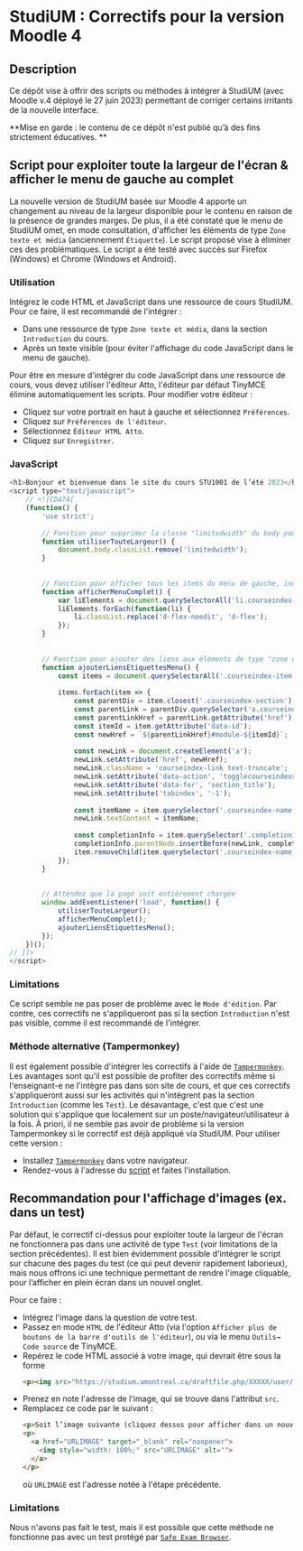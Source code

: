 # StudiUM : Correctifs pour la version Moodle 4

## Description
Ce dépôt vise à offrir des scripts ou méthodes à intégrer à StudiUM (avec Moodle v.4 déployé le 27 juin 2023) permettant de corriger certains irritants de la nouvelle interface.

**Mise en garde : le contenu de ce dépôt n'est publié qu’à des fins strictement éducatives. **

## Script pour exploiter toute la largeur de l'écran & afficher le menu de gauche au complet
La nouvelle version de StudiUM basée sur Moodle 4 apporte un changement au niveau de la largeur disponible pour le contenu en raison de la présence de grandes marges.
De plus, il a été constaté que le menu de StudiUM omet, en mode consultation, d'afficher les éléments de type `Zone texte et média` (anciennement `Étiquette`).
Le script proposé vise à éliminer ces des problématiques. Le script a été testé avec succès sur Firefox (Windows) et Chrome (Windows et Android).

### Utilisation
Intégrez le code HTML et JavaScript dans une ressource de cours StudiUM. Pour ce faire, il est recommandé de l'intégrer :
* Dans une ressource de type `Zone texte et média`, dans la section `Introduction` du cours.
* Après un texte visible (pour éviter l'affichage du code JavaScript dans le menu de gauche).


Pour être en mesure d'intégrer du code JavaScript dans une ressource de cours, vous devez utiliser l'éditeur Atto, l'éditeur par défaut TinyMCE élimine automatiquement les scripts.
Pour modifier votre éditeur :
* Cliquez sur votre portrait en haut à gauche et sélectionnez `Préférences`.
* Cliquez sur `Préférences de l'éditeur`.
* Sélectionnez `Éditeur HTML Atto`.
* Cliquez sur `Enregistrer`.


### JavaScript
```js
<h1>Bonjour et bienvenue dans le site du cours STU1001 de l’été 2023</h1>
<script type="text/javascript">
	// <![CDATA[
	(function() {
		'use strict';
		
		// Fonction pour supprimer la classe "limitedwidth" du body pour utiliser toute la largeur de l'écran
		function utiliserTouteLargeur() {
			document.body.classList.remove('limitedwidth');
		}
		
		
		// Fonction pour afficher tous les items du menu de gauche, incluant les éléments de type "zone de texte" (étiquettes)
		function afficherMenuComplet() {
			var liElements = document.querySelectorAll('li.courseindex-item, li.courseindex-section');
			liElements.forEach(function(li) {
				li.classList.replace('d-flex-noedit', 'd-flex');
			});
		}
		
		
		// Fonction pour ajouter des liens aux éléments de type "zone de texte" dans le menu de gauche
		function ajouterLiensEtiquettesMenu() {
			const items = document.querySelectorAll('.courseindex-item:not(:has(a))');
			
			items.forEach(item => {
				const parentDiv = item.closest('.courseindex-section');
				const parentLink = parentDiv.querySelector('a.courseindex-link');
				const parentLinkHref = parentLink.getAttribute('href');
				const itemId = item.getAttribute('data-id');
				const newHref = `${parentLinkHref}#module-${itemId}`;
				
				const newLink = document.createElement('a');
				newLink.setAttribute('href', newHref);
				newLink.className = 'courseindex-link text-truncate';
				newLink.setAttribute('data-action', 'togglecourseindexsection');
				newLink.setAttribute('data-for', 'section_title');
				newLink.setAttribute('tabindex', '-1');
				
				const itemName = item.querySelector('.courseindex-name').textContent;
				newLink.textContent = itemName;
				
				const completionInfo = item.querySelector('.completioninfo');
				completionInfo.parentNode.insertBefore(newLink, completionInfo.nextSibling);
				item.removeChild(item.querySelector('.courseindex-name'));
			});
		}
		
		
		// Attendez que la page soit entièrement chargée
		window.addEventListener('load', function() {
			utiliserTouteLargeur();
			afficherMenuComplet();
			ajouterLiensEtiquettesMenu();
		});
	})();
// ]]>
</script>
```

### Limitations
Ce script semble ne pas poser de problème avec le `Mode d'édition`.
Par contre, ces correctifs ne s'appliqueront pas si la section `Introduction` n'est pas visible, comme il est recommandé de l'intégrer.

### Méthode alternative (Tampermonkey)
Il est également possible d'intégrer les correctifs à l'aide de [`Tampermonkey`](https://www.tampermonkey.net/).
Les avantages sont qu'il est possible de profiter des correctifs même si l'enseignant-e ne l'intègre pas dans son site de cours, et que ces correctifs s'appliqueront aussi sur les activités qui n'intègrent pas la section `Introduction` (comme les `Test`).
Le désavantage, c'est que c'est une solution qui s'applique que localement sur un poste/navigateur/utilisateur à la fois.
À priori, il ne semble pas avoir de problème si la version Tampermonkey si le correctif est déjà appliqué via StudiUM.
Pour utiliser cette version :
* Installez [`Tampermonkey`](https://www.tampermonkey.net/) dans votre navigateur.
* Rendez-vous à l'adresse du [script](src/tampermonkey/StudiUM-CorrectifsMoodle4.js) et faites l'installation.


## Recommandation pour l'affichage d'images (ex. dans un test)
Par défaut, le correctif ci-dessus pour exploiter toute la largeur de l'écran ne fonctionnera pas dans une activité de type `Test` (voir limitations de la section précédentes).
Il est bien évidemment possible d'intégrer le script sur chacune des pages du test (ce qui peut devenir rapidement laborieux), mais nous offrons ici une technique permettant de rendre l'image cliquable, pour l’afficher en plein écran dans un nouvel onglet.

Pour ce faire :
* Intégrez l'image dans la question de votre test.
* Passez en mode `HTML` de l'éditeur Atto (via l'option `Afficher plus de boutons de la barre d'outils de l'éditeur`), ou via le menu `Outils→ Code source` de TinyMCE.
* Repérez le code HTML associé à votre image, qui devrait être sous la forme 
  ```html
  <p><img src="https://studium.umontreal.ca/draftfile.php/XXXXX/user/draft/XXXXX/image.png" alt="" width="XXX" height="XXX"></p>
  ```
* Prenez en note l'adresse de l'image, qui se trouve dans l'attribut `src`.
* Remplacez ce code par le suivant :
  ```html
  <p>Soit l’image suivante (cliquez dessus pour afficher dans un nouvel onglet)&nbsp;:</p>
  <p>
    <a href="URLIMAGE" target="_blank" rel="noopener">
      <img style="width: 100%;" src="URLIMAGE" alt="">
    </a>
  </p>
  ```
  où `URLIMAGE` est l'adresse notée à l'étape précédente.

### Limitations
Nous n'avons pas fait le test, mais il est possible que cette méthode ne fonctionne pas avec un test protégé par [`Safe Exam Browser`](https://safeexambrowser.org/).